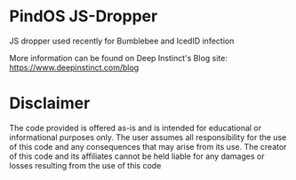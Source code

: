 # PindOS JS-Dropper
JS dropper used recently for Bumblebee and IcedID infection

More information can be found on Deep Instinct's Blog site:
https://www.deepinstinct.com/blog

# Disclaimer
The code provided is offered as-is and is intended for educational or informational purposes only. The user assumes all responsibility for the use of this code and any consequences that may arise from its use. The creator of this code and its affiliates cannot be held liable for any damages or losses resulting from the use of this code
